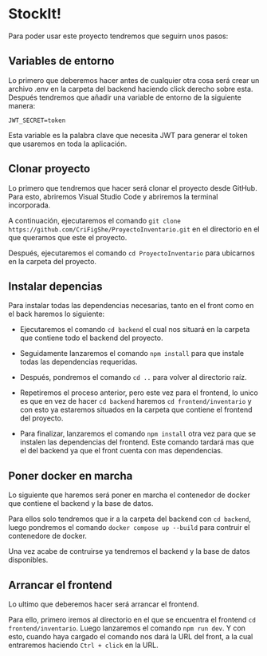 # StockIt!

Para poder usar este proyecto tendremos que seguirn unos pasos:

## Variables de entorno

Lo primero que deberemos hacer antes de cualquier otra cosa será crear un archivo .env en la carpeta del backend haciendo click derecho sobre esta. Después tendremos que añadir una variable de entorno de la siguiente manera:

`JWT_SECRET=token`

Esta variable es la palabra clave que necesita JWT para generar el token que usaremos en toda la aplicación.

## Clonar proyecto

Lo primero que tendremos que hacer será clonar el proyecto desde GitHub. Para esto, abriremos Visual Studio Code y abriremos la terminal incorporada.

A continuación, ejecutaremos el comando `git clone https://github.com/CriFigShe/ProyectoInventario.git` en el directorio en el que queramos que este el proyecto.

Después, ejecutaremos el comando `cd ProyectoInventario` para ubicarnos en la carpeta del proyecto.

## Instalar depencias

Para instalar todas las dependencias necesarias, tanto en el front como en el back haremos lo siguiente:

- Ejecutaremos el comando `cd backend` el cual nos situará en la carpeta que contiene todo el backend del proyecto.

- Seguidamente lanzaremos el comando `npm install` para que instale todas las dependencias requeridas.

- Después, pondremos el comando `cd ..` para volver al directorio raíz.

- Repetiremos el proceso anterior, pero este vez para el frontend, lo unico es que en vez de hacer `cd backend` haremos `cd frontend/inventario` y con esto ya estaremos situados en la carpeta que contiene el frontend del proyecto.

- Para finalizar, lanzaremos el comando `npm install` otra vez para que se instalen las dependencias del frontend. Este comando tardará mas que el del backend ya que el front cuenta con mas dependencias.

## Poner docker en marcha

Lo siguiente que haremos será poner en marcha el contenedor de docker que contiene el backend y la base de datos.

Para ellos solo tendremos que ir a la carpeta del backend con `cd backend`, luego pondremos el comando `docker compose up --build` para contruir el contenedore de docker.

Una vez acabe de contruirse ya tendremos el backend y la base de datos disponibles.

## Arrancar el frontend

Lo ultimo que deberemos hacer será arrancar el frontend.

Para ello, primero iremos al directorio en el que se encuentra el frontend `cd frontend/inventario`. Luego lanzaremos el comando `npm run dev`. Y con esto, cuando haya cargado el comando nos dará la URL del front, a la cual entraremos haciendo `Ctrl + click` en la URL.

